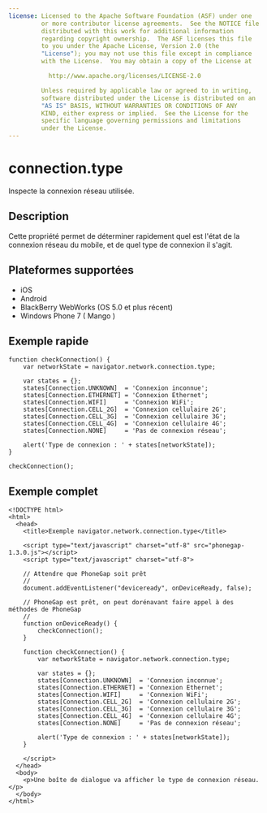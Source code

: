 ```yaml
---
license: Licensed to the Apache Software Foundation (ASF) under one
         or more contributor license agreements.  See the NOTICE file
         distributed with this work for additional information
         regarding copyright ownership.  The ASF licenses this file
         to you under the Apache License, Version 2.0 (the
         "License"); you may not use this file except in compliance
         with the License.  You may obtain a copy of the License at

           http://www.apache.org/licenses/LICENSE-2.0

         Unless required by applicable law or agreed to in writing,
         software distributed under the License is distributed on an
         "AS IS" BASIS, WITHOUT WARRANTIES OR CONDITIONS OF ANY
         KIND, either express or implied.  See the License for the
         specific language governing permissions and limitations
         under the License.
---
```


connection.type
===================

Inspecte la connexion réseau utilisée.

Description
-----------

Cette propriété permet de déterminer rapidement quel est l'état de la connexion réseau du mobile, et de quel type de connexion il s'agit.

Plateformes supportées
----------------------

- iOS
- Android
- BlackBerry WebWorks (OS 5.0 et plus récent)
- Windows Phone 7 ( Mango )

Exemple rapide
--------------

    function checkConnection() {
        var networkState = navigator.network.connection.type;
        
        var states = {};
        states[Connection.UNKNOWN]	= 'Connexion inconnue';
        states[Connection.ETHERNET]	= 'Connexion Ethernet';
        states[Connection.WIFI]   	= 'Connexion WiFi';
        states[Connection.CELL_2G]	= 'Connexion cellulaire 2G';
        states[Connection.CELL_3G]	= 'Connexion cellulaire 3G';
        states[Connection.CELL_4G]	= 'Connexion cellulaire 4G';
        states[Connection.NONE]   	= 'Pas de connexion réseau';
    
        alert('Type de connexion : ' + states[networkState]);
    }
    
    checkConnection();


Exemple complet
---------------

    <!DOCTYPE html>
    <html>
      <head>
        <title>Exemple navigator.network.connection.type</title>
        
        <script type="text/javascript" charset="utf-8" src="phonegap-1.3.0.js"></script>
        <script type="text/javascript" charset="utf-8">
            
        // Attendre que PhoneGap soit prêt
        // 
        document.addEventListener("deviceready", onDeviceReady, false);
        
        // PhoneGap est prêt, on peut dorénavant faire appel à des méthodes de PhoneGap
        //
        function onDeviceReady() {
            checkConnection();
        }
        
	    function checkConnection() {
	        var networkState = navigator.network.connection.type;

	        var states = {};
	        states[Connection.UNKNOWN]	= 'Connexion inconnue';
	        states[Connection.ETHERNET]	= 'Connexion Ethernet';
	        states[Connection.WIFI]   	= 'Connexion WiFi';
	        states[Connection.CELL_2G]	= 'Connexion cellulaire 2G';
	        states[Connection.CELL_3G]	= 'Connexion cellulaire 3G';
	        states[Connection.CELL_4G]	= 'Connexion cellulaire 4G';
	        states[Connection.NONE]   	= 'Pas de connexion réseau';

	        alert('Type de connexion : ' + states[networkState]);
	    }
        
        </script>
      </head>
      <body>
        <p>Une boîte de dialogue va afficher le type de connexion réseau.</p>
      </body>
    </html>
